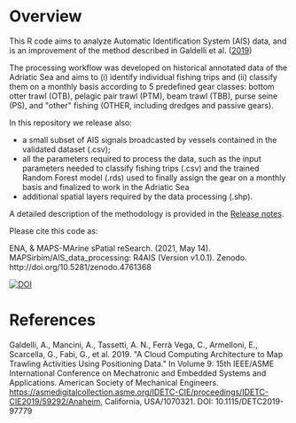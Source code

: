 


Overview
================
This R code aims to analyze Automatic Identification System (AIS) data, 
and is an improvement of the method described in Galdelli et al. ([2019](#ref-Galdelli2018))

<p>

The processing workflow was developed on historical annotated data of the
 Adriatic Sea and aims to (i) identify individual fishing trips and (ii) 
 classify them on a monthly basis according to 5 predefined gear classes:
 bottom otter trawl (OTB), pelagic pair trawl (PTM), beam trawl (TBB), 
 purse seine (PS), and "other" fishing (OTHER, including dredges and 
 passive gears).

<p>

In this repository we release also:

  - a small subset of AIS signals broadcasted by vessels contained in the validated dataset (.csv);
  - all the parameters required to process the data, such as the input parameters needed to 
  classify fishing trips (.csv) and the trained Random Forest model (.rds) used to finally 
  assign the gear on a monthly basis and finalized to work in the Adriatic Sea
  - additional spatial layers required by the data processing (.shp).

<p>

A detailed description of the methodology is provided in the [Release notes](https://github.com/MAPSirbim/AIS_data_processing/tree/main/docs). <br>

Please cite this code as:
<p>
ENA, & MAPS-MArine sPatial reSearch. (2021, May 14). MAPSirbim/AIS_data_processing: R4AIS (Version v1.0.1). Zenodo. http://doi.org/10.5281/zenodo.4761368

<p>

[![DOI](https://zenodo.org/badge/362045294.svg)](https://zenodo.org/badge/latestdoi/362045294)


# References

<div id="refs" class="references">

<div id="ref-Galdelli2019">

Galdelli, A., Mancini, A., Tassetti, A. N., Ferrà Vega, C., Armelloni, E., Scarcella, G., Fabi, G., et al. 2019. 
"A Cloud Computing Architecture to Map Trawling Activities Using Positioning Data." 
In Volume 9: 15th IEEE/ASME International Conference on Mechatronic and Embedded Systems and Applications. 
American Society of Mechanical Engineers. <https://asmedigitalcollection.asme.org/IDETC-CIE/proceedings/IDETC-CIE2019/59292/Anaheim,>
California, USA/1070321. DOI: 10.1115/DETC2019-97779

</div>

</div>







